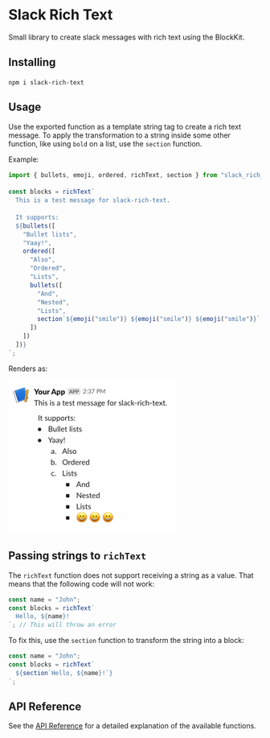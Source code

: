 # Slack Rich Text

Small library to create slack messages with rich text using the BlockKit.

## Installing

`npm i slack-rich-text`

## Usage

Use the exported function as a template string tag to create a rich text message.
To apply the transformation to a string inside some other function, like using `bold` on a list, use the `section` function.

Example:
```javascript
import { bullets, emoji, ordered, richText, section } from "slack_rich_text";

const blocks = richText`
  This is a test message for slack-rich-text.

  It supports:
  ${bullets([
    "Bullet lists",
    "Yaay!",
    ordered([
      "Also",
      "Ordered",
      "Lists", 
      bullets([
        "And", 
        "Nested", 
        "Lists",
        section`${emoji("smile")} ${emoji("smile")} ${emoji("smile")}`
      ])
    ])
  ])}
`;
```
Renders as:

![slack block kit builder screenshot](./usage-screenshot.png)

## Passing strings to `richText`

The `richText` function does not support receiving a string as a value. That means that the following code will not work:

```javascript
const name = "John";
const blocks = richText`
  Hello, ${name}!
`; // This will throw an error
```

To fix this, use the `section` function to transform the string into a block:

```javascript
const name = "John";
const blocks = richText`
  ${section`Hello, ${name}!`}
`;
```

## API Reference

See the [API Reference](./API.md) for a detailed explanation of the available functions.
